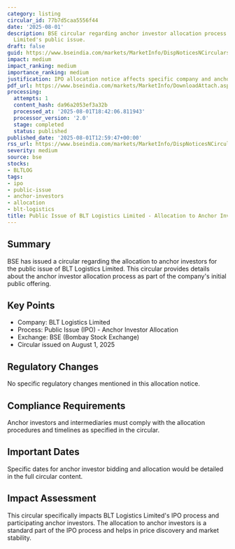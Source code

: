 ```yaml
---
category: listing
circular_id: 77b7d5caa5556f44
date: '2025-08-01'
description: BSE circular regarding anchor investor allocation process for BLT Logistics
  Limited's public issue.
draft: false
guid: https://www.bseindia.com/markets/MarketInfo/DispNoticesNCirculars.aspx?Noticeid={C5B6227B-8F52-4D1F-ABD5-59F3BE03E0EA}&noticeno=20250801-55&dt=08/01/2025&icount=55&totcount=80&flag=0
impact: medium
impact_ranking: medium
importance_ranking: medium
justification: IPO allocation notice affects specific company and anchor investors
pdf_url: https://www.bseindia.com/markets/MarketInfo/DownloadAttach.aspx?id=20250801-55&attachedId=3b867e20-c96b-432a-9ae8-3bac301f2a13
processing:
  attempts: 1
  content_hash: da96a2053ef3a32b
  processed_at: '2025-08-01T18:42:06.811943'
  processor_version: '2.0'
  stage: completed
  status: published
published_date: '2025-08-01T12:59:47+00:00'
rss_url: https://www.bseindia.com/markets/MarketInfo/DispNoticesNCirculars.aspx?Noticeid={C5B6227B-8F52-4D1F-ABD5-59F3BE03E0EA}&noticeno=20250801-55&dt=08/01/2025&icount=55&totcount=80&flag=0
severity: medium
source: bse
stocks:
- BLTLOG
tags:
- ipo
- public-issue
- anchor-investors
- allocation
- blt-logistics
title: Public Issue of BLT Logistics Limited - Allocation to Anchor Investors
---
```


## Summary

BSE has issued a circular regarding the allocation to anchor investors for the public issue of BLT Logistics Limited. This circular provides details about the anchor investor allocation process as part of the company's initial public offering.

## Key Points

- Company: BLT Logistics Limited
- Process: Public Issue (IPO) - Anchor Investor Allocation
- Exchange: BSE (Bombay Stock Exchange)
- Circular issued on August 1, 2025

## Regulatory Changes

No specific regulatory changes mentioned in this allocation notice.

## Compliance Requirements

Anchor investors and intermediaries must comply with the allocation procedures and timelines as specified in the circular.

## Important Dates

Specific dates for anchor investor bidding and allocation would be detailed in the full circular content.

## Impact Assessment

This circular specifically impacts BLT Logistics Limited's IPO process and participating anchor investors. The allocation to anchor investors is a standard part of the IPO process and helps in price discovery and market stability.